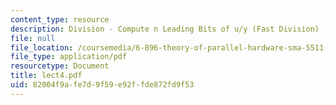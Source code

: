 ```yaml
---
content_type: resource
description: Division - Compute n Leading Bits of u/y (Fast Division)
file: null
file_location: /coursemedia/6-896-theory-of-parallel-hardware-sma-5511-spring-2004/82004f9afe7d9f59e92ffde872fd9f53_lect4.pdf
file_type: application/pdf
resourcetype: Document
title: lect4.pdf
uid: 82004f9a-fe7d-9f59-e92f-fde872fd9f53
---
```

